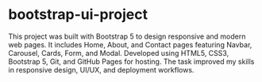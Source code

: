 # bootstrap-ui-project
This project was built with Bootstrap 5 to design responsive and modern web pages. It includes Home, About, and Contact pages featuring Navbar, Carousel, Cards, Form, and Modal. Developed using HTML5, CSS3, Bootstrap 5, Git, and GitHub Pages for hosting. The task improved my skills in responsive design, UI/UX, and deployment workflows.
